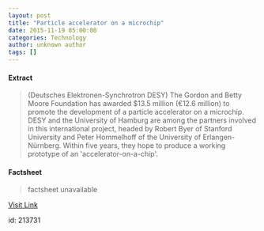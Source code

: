 ```yaml
---
layout: post
title: "Particle accelerator on a microchip"
date: 2015-11-19 05:00:00
categories: Technology
author: unknown author
tags: []
---
```



#### Extract
>(Deutsches Elektronen-Synchrotron DESY) The Gordon and Betty Moore Foundation has awarded $13.5 million (&euro;12.6 million) to promote the development of a particle accelerator on a microchip. DESY and the University of Hamburg are among the partners involved in this international project, headed by Robert Byer of Stanford University and Peter Hommelhoff of the University of Erlangen-Nürnberg. Within five years, they hope to produce a working prototype of an 'accelerator-on-a-chip'.

#### Factsheet
>factsheet unavailable

[Visit Link](http://www.eurekalert.org/pub_releases/2015-11/ded-pao111915.php)

id:  213731
